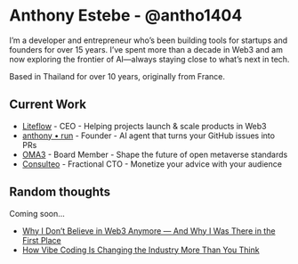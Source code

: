 # Anthony Estebe <span className='text-xl text-muted-foreground'>- @antho1404</span>

I’m a developer and entrepreneur who’s been building tools for startups and founders for over 15 years. I’ve spent more than a decade in Web3 and am now exploring the frontier of AI—always staying close to what’s next in tech.

Based in Thailand for over 10 years, originally from France.

## Current Work

- [Liteflow](https://www.liteflow.com) - CEO - <span className='text-muted-foreground'>Helping projects launch & scale products in Web3</span>
- [anthony • run](https://anthony.run) - Founder - <span className='text-muted-foreground'>AI agent that turns your GitHub issues into PRs</span>
- [OMA3](https://oma3.io) - Board Member - <span className='text-muted-foreground'>Shape the future of open metaverse standards</span>
- [Consulteo](https://consulteo.io) - Fractional CTO - <span className='text-muted-foreground'>Monetize your advice with your audience</span>

## Random thoughts

<span className="text-muted-foreground">Coming soon...</span>

- [Why I Don’t Believe in Web3 Anymore — And Why I Was There in the First Place](/b/web3)
- [How Vibe Coding Is Changing the Industry More Than You Think](/b/vibecoding)
